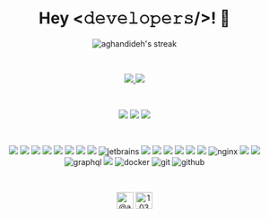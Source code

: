 <h1 align="center">Hey <𝚍𝚎𝚟𝚎𝚕𝚘𝚙𝚎𝚛𝚜/>! 👋</h1>
<p align="center">
        <img alt="aghandideh's streak" src="https://github-readme-streak-stats.herokuapp.com/?user=aghandideh&theme=black-ice&hide_border=true&stroke=0000&background=060A0CD0"/>
</p>
<br>
<p align="center">
  <a  href="https://t.me/aghandideh" target="_blank">
    <img src="https://img.shields.io/badge/Telegram-26A5E4.svg?style=for-the-badge&logo=telegram&logoColor=white"/>
  </a>
  <a href="mailto:mohsen.agh1996@outlook.com?subject=Feedback%20From%20Github&body=Hello," target="_blank">
    <img src="https://img.shields.io/badge/Outlook-0078D4.svg?style=for-the-badge&logo=microsoftoutlook&logoColor=white"/>
  </a>
</p>
<br>
<p align="center">
    <a target="_blank" href="https://www.linkedin.com/in/aghandideh/"><img src="https://img.shields.io/badge/-LinkedIn-0077B5?style=for-the-badge&logo=Linkedin&logoColor=white"></img></a>
    <a target="_blank" href="https://instagram.com/aghandideh"><img src="https://img.shields.io/badge/instagram-%ff5851db.svg?color=C13584&style=for-the-badge&logo=instagram&logoColor=white"/></a>
    <a target="_blank" href="https://twitter.com/aghandideh"><img src="https://img.shields.io/badge/-Twitter-1DA1F2?style=for-the-badge&logo=Twitter&logoColor=white"></img></a>
</p>
<br>
<p align="center">
  <img src="https://img.shields.io/badge/HTML5-E34F26?style=for-the-badge&logo=html5&logoColor=white">
  <img src="https://img.shields.io/badge/CSS3-1572B6?style=for-the-badge&logo=css3&logoColor=white">
  <img src="https://img.shields.io/badge/PHP-777BB4?style=for-the-badge&logo=php&logoColor=white">
  <img src="https://img.shields.io/badge/Laravel-FF2D20?style=for-the-badge&logo=laravel&logoColor=white">
  <img src="https://img.shields.io/badge/MySQL-00000F?style=for-the-badge&logo=mysql&logoColor=white">
  <img src="https://img.shields.io/badge/SQLite-07405E?style=for-the-badge&logo=sqlite&logoColor=white">
  <img src="https://img.shields.io/badge/sublime_text-%23575757.svg?&style=for-the-badge&logo=sublime-text&logoColor=important">
  <img src="https://img.shields.io/badge/vscode-007ACC.svg?style=for-the-badge&logo=visualstudiocode&logoColor=white">
  <img src="https://img.shields.io/badge/jetbrains%20IDE-000000.svg?style=for-the-badge&logo=jetbrains&logoColor=white" alt="jetbrains" />
  <img src="https://img.shields.io/badge/Linux-FCC624?style=for-the-badge&logo=linux&logoColor=black">
  <img src="https://img.shields.io/badge/Ubuntu-E95420?style=for-the-badge&logo=ubuntu&logoColor=white">
  <img src="https://img.shields.io/badge/Windows-0078D6?style=for-the-badge&logo=windows&logoColor=white">
  <img src="https://img.shields.io/badge/Android-3DDC84?style=for-the-badge&logo=android&logoColor=white">
  <img src="https://img.shields.io/badge/Git-F05032?style=for-the-badge&logo=git&logoColor=white">
  <img src="https://img.shields.io/badge/Postman-FF6C37?style=for-the-badge&logo=Postman&logoColor=white">
  <img src="https://img.shields.io/badge/nginx-009639.svg?style=for-the-badge&logo=nginx&logoColor=white" 
      alt="nginx"/> 
  <img src="https://img.shields.io/badge/Xampp-F37623?style=for-the-badge&logo=xampp&logoColor=white">
  <img src="https://img.shields.io/badge/Shell_Script-121011?style=for-the-badge&logo=gnu-bash&logoColor=white">
  <img src="https://img.shields.io/badge/graphql-E10098.svg?style=for-the-badge&logo=graphql&logoColor=white" alt="graphql" />
  <img src="https://img.shields.io/badge/json-5E5C5C?style=for-the-badge&logo=json&logoColor=white">
  <img src="https://img.shields.io/badge/docker-2496ED.svg?style=for-the-badge&logo=docker&logoColor=white"
      alt="docker"/>
  <img src="https://img.shields.io/badge/gitlab-181717.svg?style=for-the-badge&logo=gitlab&logoColor=white"
    alt="git"/>
  <img src="https://img.shields.io/badge/github-181717.svg?style=for-the-badge&logo=github&logoColor=white" alt="github" />
</p>
<br>
<p align="center">
    <a href="https://medium.com/@aghandideh" target="blank"><img align="center" src="https://cdn.jsdelivr.net/npm/simple-icons@3.0.1/icons/medium.svg" alt="@akhilgkrishnan" height="30" width="30" /></a>
    <a href="https://stackoverflow.com/users/10842857/mohsen-aghandideh" target="blank"><img align="center" src="https://cdn.jsdelivr.net/npm/simple-icons@3.0.1/icons/stackoverflow.svg" alt="10321356" height="30" width="30" /></a>
</p>




